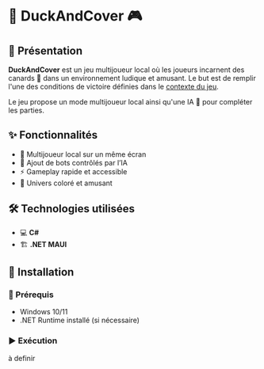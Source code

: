 # 🦆 DuckAndCover 🎮

## 🎯 Présentation

**DuckAndCover** est un jeu multijoueur local où les joueurs incarnent des canards 🦆 dans un environnement ludique et amusant. Le but est de remplir l'une des conditions de victoire définies dans le [contexte du jeu](https://codefirst.iut.uca.fr/git/2025_SAE_1A/SAE_1A_G6_Barres_Barrere_Merienne_Ory_Duck/src/branch/master/Documentation/contexte.md). 

Le jeu propose un mode multijoueur local ainsi qu'une IA 🤖 pour compléter les parties.

## ✨ Fonctionnalités

- 👫 Multijoueur local sur un même écran
- 🤖 Ajout de bots contrôlés par l’IA
- ⚡ Gameplay rapide et accessible
- 🎨 Univers coloré et amusant

## 🛠 Technologies utilisées

- 💻 **C#**
- 🏗 **.NET MAUI**

## 🚀 Installation

### 🔧 Prérequis
- Windows 10/11
- .NET Runtime installé (si nécessaire)

### ▶️ Exécution
à definir



